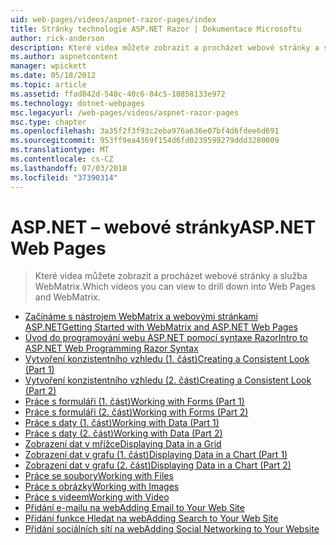 ```yaml
---
uid: web-pages/videos/aspnet-razor-pages/index
title: Stránky technologie ASP.NET Razor | Dokumentace Microsoftu
author: rick-anderson
description: Které videa můžete zobrazit a procházet webové stránky a služba WebMatrix.
ms.author: aspnetcontent
manager: wpickett
ms.date: 05/18/2012
ms.topic: article
ms.assetid: ffad842d-548c-40c6-84c5-10858133e972
ms.technology: dotnet-webpages
msc.legacyurl: /web-pages/videos/aspnet-razor-pages
msc.type: chapter
ms.openlocfilehash: 3a35f2f3f93c2eba976a636e07bf4d6fdee6d691
ms.sourcegitcommit: 953ff9ea4369f154d6fd0239599279ddd3280009
ms.translationtype: MT
ms.contentlocale: cs-CZ
ms.lasthandoff: 07/03/2018
ms.locfileid: "37390314"
---
```

<a name="aspnet-web-pages"></a><span data-ttu-id="50457-103">ASP.NET – webové stránky</span><span class="sxs-lookup"><span data-stu-id="50457-103">ASP.NET Web Pages</span></span>
=================
> <span data-ttu-id="50457-104">Které videa můžete zobrazit a procházet webové stránky a služba WebMatrix.</span><span class="sxs-lookup"><span data-stu-id="50457-104">Which videos you can view to drill down into Web Pages and WebMatrix.</span></span>


- [<span data-ttu-id="50457-105">Začínáme s nástrojem WebMatrix a webovými stránkami ASP.NET</span><span class="sxs-lookup"><span data-stu-id="50457-105">Getting Started with WebMatrix and ASP.NET Web Pages</span></span>](getting-started-with-webmatrix-and-aspnet-web-pages.md)
- [<span data-ttu-id="50457-106">Úvod do programování webu ASP.NET pomocí syntaxe Razor</span><span class="sxs-lookup"><span data-stu-id="50457-106">Intro to ASP.NET Web Programming Razor Syntax</span></span>](introduction-to-aspnet-web-programming-using-the-razor-syntax.md)
- [<span data-ttu-id="50457-107">Vytvoření konzistentního vzhledu (1. část)</span><span class="sxs-lookup"><span data-stu-id="50457-107">Creating a Consistent Look (Part 1)</span></span>](creating-a-consistent-look-part-1.md)
- [<span data-ttu-id="50457-108">Vytvoření konzistentního vzhledu (2. část)</span><span class="sxs-lookup"><span data-stu-id="50457-108">Creating a Consistent Look (Part 2)</span></span>](creating-a-consistent-look-part-2.md)
- [<span data-ttu-id="50457-109">Práce s formuláři (1. část)</span><span class="sxs-lookup"><span data-stu-id="50457-109">Working with Forms (Part 1)</span></span>](working-with-forms-part-1.md)
- [<span data-ttu-id="50457-110">Práce s formuláři (2. část)</span><span class="sxs-lookup"><span data-stu-id="50457-110">Working with Forms (Part 2)</span></span>](working-with-forms-part-2.md)
- [<span data-ttu-id="50457-111">Práce s daty (1. část)</span><span class="sxs-lookup"><span data-stu-id="50457-111">Working with Data (Part 1)</span></span>](working-with-data-part-1.md)
- [<span data-ttu-id="50457-112">Práce s daty (2. část)</span><span class="sxs-lookup"><span data-stu-id="50457-112">Working with Data (Part 2)</span></span>](working-with-data-part-2.md)
- [<span data-ttu-id="50457-113">Zobrazení dat v mřížce</span><span class="sxs-lookup"><span data-stu-id="50457-113">Displaying Data in a Grid</span></span>](displaying-data-in-a-grid.md)
- [<span data-ttu-id="50457-114">Zobrazení dat v grafu (1. část)</span><span class="sxs-lookup"><span data-stu-id="50457-114">Displaying Data in a Chart (Part 1)</span></span>](displaying-data-in-a-chart-part-1.md)
- [<span data-ttu-id="50457-115">Zobrazení dat v grafu (2. část)</span><span class="sxs-lookup"><span data-stu-id="50457-115">Displaying Data in a Chart (Part 2)</span></span>](displaying-data-in-a-chart-part-2.md)
- [<span data-ttu-id="50457-116">Práce se soubory</span><span class="sxs-lookup"><span data-stu-id="50457-116">Working with Files</span></span>](working-with-files.md)
- [<span data-ttu-id="50457-117">Práce s obrázky</span><span class="sxs-lookup"><span data-stu-id="50457-117">Working with Images</span></span>](working-with-images.md)
- [<span data-ttu-id="50457-118">Práce s videem</span><span class="sxs-lookup"><span data-stu-id="50457-118">Working with Video</span></span>](working-with-video.md)
- [<span data-ttu-id="50457-119">Přidání e-mailu na web</span><span class="sxs-lookup"><span data-stu-id="50457-119">Adding Email to Your Web Site</span></span>](adding-email-to-your-web-site.md)
- [<span data-ttu-id="50457-120">Přidání funkce Hledat na web</span><span class="sxs-lookup"><span data-stu-id="50457-120">Adding Search to Your Web Site</span></span>](adding-search-to-your-web-site.md)
- [<span data-ttu-id="50457-121">Přidání sociálních sítí na web</span><span class="sxs-lookup"><span data-stu-id="50457-121">Adding Social Networking to Your Website</span></span>](adding-social-networking-to-your-website.md)
